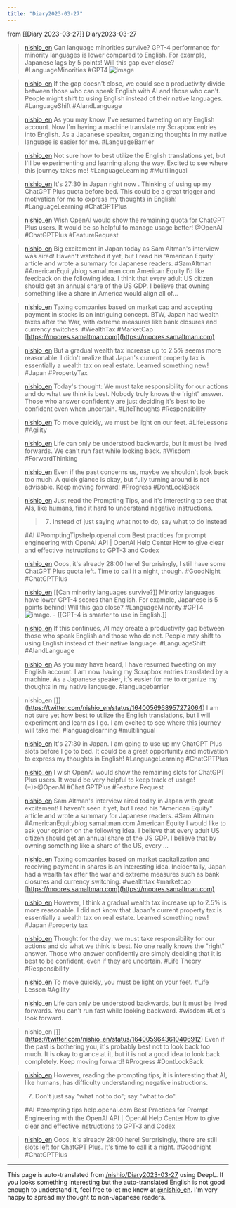 ```yaml
---
title: "Diary2023-03-27"
---
```


from  [[Diary 2023-03-27]]
Diary2023-03-27
> [nishio_en](https://twitter.com/nishio_en/status/1640056568195743744) Can language minorities survive?  GPT-4 performance for minority languages is lower compared to English. For example, Japanese lags by 5 points! Will this gap ever close? #LanguageMinorities #GPT4
>  ![image](https://pbs.twimg.com/media/FsKmvlTakAIuMa4?format=jpg&name=medium#.png)

> [nishio_en](https://twitter.com/nishio_en/status/1640056657182097410) If the gap doesn't close, we could see a productivity divide between those who can speak English with AI and those who can't. People might shift to using English instead of their native languages.  #LanguageShift #AIandLanguage

> [nishio_en](https://twitter.com/nishio_en/status/1640056842805182465) As you may know, I've resumed tweeting on my English account. Now I'm having a machine translate my Scrapbox entries into English. As a Japanese speaker, organizing thoughts in my native language is easier for me.  #LanguageBarrier

> [nishio_en](https://twitter.com/nishio_en/status/1640056968957272064) Not sure how to best utilize the English translations yet, but I'll be experimenting and learning along the way. Excited to see where this journey takes me!  #LanguageLearning #Multilingual

> [nishio_en](https://twitter.com/nishio_en/status/1640057101681823744) It's 27:30 in Japan right now . Thinking of using up my ChatGPT Plus quota before bed. This could be a great trigger and motivation for me to express my thoughts in English!  #LanguageLearning #ChatGPTPlus

> [nishio_en](https://twitter.com/nishio_en/status/1640057198205341697) Wish OpenAI would show the remaining quota for ChatGPT Plus users. It would be so helpful to manage usage better!
>  @OpenAI
>   #ChatGPTPlus #FeatureRequest

> [nishio_en](https://twitter.com/nishio_en/status/1640057336835510272) Big excitement in Japan today as Sam Altman's interview was aired!  Haven't watched it yet, but I read his 'American Equity' article and wrote a summary for Japanese readers.  #SamAltman #AmericanEquityblog.samaltman.com
>  American Equity
>  I’d like feedback on the following idea. I think that every adult US citizen should get an annual share of the US GDP. I believe that owning something like a share in America would align all of...

> [nishio_en](https://twitter.com/nishio_en/status/1640057720320712704) Taxing companies based on market cap and accepting payment in stocks is an intriguing concept.  BTW, Japan had wealth taxes after the War, with extreme measures like bank closures and currency switches. #WealthTax #MarketCap [https://moores.samaltman.com](https://moores.samaltman.com)

> [nishio_en](https://twitter.com/nishio_en/status/1640057879251259392) But a gradual wealth tax increase up to 2.5% seems more reasonable. I didn't realize that Japan's current property tax is essentially a wealth tax on real estate. Learned something new!  #Japan #PropertyTax

> [nishio_en](https://twitter.com/nishio_en/status/1640058749477097474) Today's thought: We must take responsibility for our actions and do what we think is best. Nobody truly knows the 'right' answer. Those who answer confidently are just deciding it's best to be confident even when uncertain.  #LifeThoughts #Responsibility

> [nishio_en](https://twitter.com/nishio_en/status/1640059413204733954) To move quickly, we must be light on our feet.  #LifeLessons #Agility

> [nishio_en](https://twitter.com/nishio_en/status/1640059539419705344) Life can only be understood backwards, but it must be lived forwards. We can't run fast while looking back. #Wisdom #ForwardThinking

> [nishio_en](https://twitter.com/nishio_en/status/1640059643610406912) Even if the past concerns us, maybe we shouldn't look back too much. A quick glance is okay, but fully turning around is not advisable. Keep moving forward!  #Progress #DontLookBack

> [nishio_en](https://twitter.com/nishio_en/status/1640067886709608448) Just read the Prompting Tips, and it's interesting to see that AIs, like humans, find it hard to understand negative instructions.
>
>  > 7. Instead of just saying what not to do, say what to do instead
>
>    #AI #PromptingTipshelp.openai.com
>  Best practices for prompt engineering with OpenAI API | OpenAI Help Center
>  How to give clear and effective instructions to GPT-3 and Codex

> [nishio_en](https://twitter.com/nishio_en/status/1640067953155788801) Oops, it's already 28:00 here!  Surprisingly, I still have some ChatGPT Plus quota left. Time to call it a night, though.  #GoodNight #ChatGPTPlus


> [nishio_en](https://twitter.com/nishio_en/status/1640056568195743744) [[Can minority languages survive?]] Minority languages have lower GPT-4 scores than English. For example, Japanese is 5 points behind! Will this gap close? #LanguageMinority #GPT4
>  ![image](https://pbs.twimg.com/media/FsKmvlTakAIuMa4?format=jpg&name=medium#.png).
    - [[GPT-4 is smarter to use in English.]]

> [nishio_en](https://twitter.com/nishio_en/status/1640056657182097410) If this continues, AI may create a productivity gap between those who speak English and those who do not. People may shift to using English instead of their native language. #LanguageShift #AIandLanguage

> [nishio_en](https://twitter.com/nishio_en/status/1640056842805182465) As you may have heard, I have resumed tweeting on my English account. I am now having my Scrapbox entries translated by a machine. As a Japanese speaker, it's easier for me to organize my thoughts in my native language. #languagebarrier

> nishio_en []](https://twitter.com/nishio_en/status/1640056968957272064) I am not sure yet how best to utilize the English translations, but I will experiment and learn as I go. I am excited to see where this journey will take me! #languagelearning #multilingual

> [nishio_en](https://twitter.com/nishio_en/status/1640057101681823744) It's 27:30 in Japan. I am going to use up my ChatGPT Plus slots before I go to bed. It could be a great opportunity and motivation to express my thoughts in English! #LanguageLearning #ChatGPTPlus

> [nishio_en](https://twitter.com/nishio_en/status/1640057198205341697) I wish OpenAI would show the remaining slots for ChatGPT Plus users. It would be very helpful to keep track of usage!
(*)>@OpenAI
>  #Chat GPTPlus #Feature Request

> [nishio_en](https://twitter.com/nishio_en/status/1640057336835510272) Sam Altman's interview aired today in Japan with great excitement! I haven't seen it yet, but I read his "American Equity" article and wrote a summary for Japanese readers. #Sam Altman #AmericanEquityblog.samaltman.com
>  American Equity
>  I would like to ask your opinion on the following idea. I believe that every adult US citizen should get an annual share of the US GDP. I believe that by owning something like a share of the US, every ...

> [nishio_en](https://twitter.com/nishio_en/status/1640057720320712704) Taxing companies based on market capitalization and receiving payment in shares is an interesting idea. Incidentally, Japan had a wealth tax after the war and extreme measures such as bank closures and currency switching. #wealthtax #marketcap [https://moores.samaltman.com](https://moores.samaltman.com)

> [nishio_en](https://twitter.com/nishio_en/status/1640057879251259392) However, I think a gradual wealth tax increase up to 2.5% is more reasonable. I did not know that Japan's current property tax is essentially a wealth tax on real estate. Learned something new! #Japan #property tax

> [nishio_en](https://twitter.com/nishio_en/status/1640058749477097474) Thought for the day: we must take responsibility for our actions and do what we think is best. No one really knows the "right" answer. Those who answer confidently are simply deciding that it is best to be confident, even if they are uncertain. #Life Theory #Responsibility

> [nishio_en](https://twitter.com/nishio_en/status/1640059413204733954) To move quickly, you must be light on your feet. #Life Lesson #Agility

> [nishio_en](https://twitter.com/nishio_en/status/1640059539419705344) Life can only be understood backwards, but it must be lived forwards. You can't run fast while looking backward. #wisdom #Let's look forward.

> nishio_en []](https://twitter.com/nishio_en/status/1640059643610406912) Even if the past is bothering you, it's probably best not to look back too much. It is okay to glance at it, but it is not a good idea to look back completely. Keep moving forward! #Progress #DontLookBack

> [nishio_en](https://twitter.com/nishio_en/status/1640067886709608448) However, reading the prompting tips, it is interesting that AI, like humans, has difficulty understanding negative instructions.
>
>  7) Don't just say "what not to do"; say "what to do".
>
>  #AI #prompting tips help.openai.com
>  Best Practices for Prompt Engineering with the OpenAI API｜OpenAI Help Center
>  How to give clear and effective instructions to GPT-3 and Codex

> [nishio_en](https://twitter.com/nishio_en/status/1640067953155788801) Oops, it's already 28:00 here! Surprisingly, there are still slots left for ChatGPT Plus. It's time to call it a night. #Goodnight #ChatGPTPlus



---
This page is auto-translated from [/nishio/Diary2023-03-27](https://scrapbox.io/nishio/Diary2023-03-27) using DeepL. If you looks something interesting but the auto-translated English is not good enough to understand it, feel free to let me know at [@nishio_en](https://twitter.com/nishio_en). I'm very happy to spread my thought to non-Japanese readers.